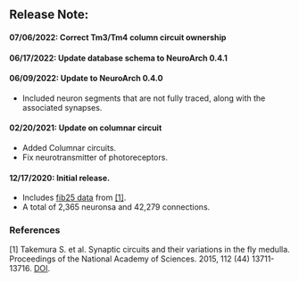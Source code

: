 ## Release Note:

#### 07/06/2022: Correct Tm3/Tm4 column circuit ownership

#### 06/17/2022: Update database schema to NeuroArch 0.4.1

#### 06/09/2022: Update to NeuroArch 0.4.0
- Included neuron segments that are not fully traced, along with the associated synapses.

#### 02/20/2021: Update on columnar circuit
- Added Columnar circuits.
- Fix neurotransmitter of photoreceptors.

#### 12/17/2020: Initial release.
- Includes [fib25 data](https://github.com/connectome-neuprint/neuPrint/blob/master/fib25_neo4j_inputs.zip/) from [[1]](#ref-1).
- A total of 2,365 neuronsa and 42,279 connections.

### References

[1] <a name="ref-1"></a> Takemura S. et al. Synaptic circuits and their variations in the fly medulla. Proceedings of the National Academy of Sciences. 2015, 112 (44) 13711-13716. [DOI](https://doi.org/10.1073/pnas.1509820112).
